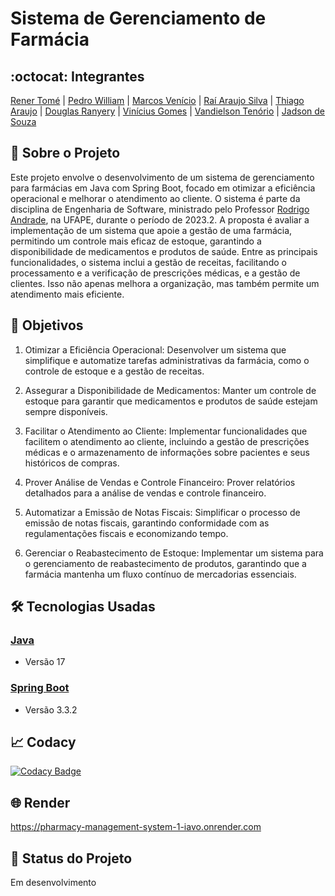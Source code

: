 # Sistema de Gerenciamento de Farmácia
## :octocat: Integrantes
[Rener Tomé]() | [Pedro William](https://github.com/pedrowillliam) | [Marcos Venício](https://github.com/MarcosNascimento46) | [Raí Araujo Silva](https://github.com/RaiAraujo30) | [Thiago Araujo](https://github.com/TiggasAraujo) | [Douglas Ranyery](https://github.com/DougM244) | [Vinícius Gomes]() | [Vandielson Tenório](https://github.com/Vandielson) | [Jadson de Souza](https://github.com/JadsonSS12)
## :page_with_curl: Sobre o Projeto

Este projeto envolve o desenvolvimento de um sistema de gerenciamento para farmácias em Java com Spring Boot, focado em otimizar a eficiência operacional e melhorar o atendimento ao cliente. O sistema é parte da disciplina de Engenharia de Software, ministrado pelo Professor [Rodrigo Andrade](https://github.com/rcaa), na UFAPE, durante o período de 2023.2. A proposta é avaliar a implementação de um sistema que apoie a gestão de uma farmácia, permitindo um controle mais eficaz de estoque, garantindo a disponibilidade de medicamentos e produtos de saúde. Entre as principais funcionalidades, o sistema inclui a gestão de receitas, facilitando o processamento e a verificação de prescrições médicas, e a gestão de clientes. Isso não apenas melhora a organização, mas também permite um atendimento mais eficiente.

## :round_pushpin: Objetivos
1. Otimizar a Eficiência Operacional: Desenvolver um sistema que simplifique e automatize tarefas administrativas da farmácia, como o controle de estoque e a gestão de receitas.
   
2. Assegurar a Disponibilidade de Medicamentos: Manter um controle de estoque para garantir que medicamentos e produtos de saúde estejam sempre disponíveis.
   
3. Facilitar o Atendimento ao Cliente: Implementar funcionalidades que facilitem o atendimento ao cliente, incluindo a gestão de prescrições médicas e o armazenamento de informações sobre pacientes e seus históricos de compras.
   
4. Prover Análise de Vendas e Controle Financeiro: Prover relatórios detalhados para a análise de vendas e controle financeiro.
   
5. Automatizar a Emissão de Notas Fiscais: Simplificar o processo de emissão de notas fiscais, garantindo conformidade com as regulamentações fiscais e economizando tempo.
    
6. Gerenciar o Reabastecimento de Estoque: Implementar um sistema para o gerenciamento de reabastecimento de produtos, garantindo que a farmácia mantenha um fluxo contínuo de mercadorias essenciais.

## :hammer_and_wrench: Tecnologias Usadas
### [Java](https://www.oracle.com/br/java/technologies/downloads/)
*   Versão 17
### [Spring Boot](https://spring.io/projects/spring-boot)
*   Versão 3.3.2

## 📈 Codacy

[![Codacy Badge](https://app.codacy.com/project/badge/Grade/dadba56768ec48c69fdf9984c32310c3)](https://app.codacy.com/gh/ES-PHARMACY-PROJECT/pharmacy-management-system/dashboard?utm_source=gh&utm_medium=referral&utm_content=&utm_campaign=Badge_grade)

## 🌐 Render

https://pharmacy-management-system-1-iavo.onrender.com

## :construction: Status do Projeto
Em desenvolvimento
